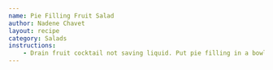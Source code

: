 ```yaml
---
name: Pie Filling Fruit Salad
author: Nadene Chavet
layout: recipe
category: Salads
instructions:
    - Drain fruit cocktail not saving liquid. Put pie filling in a bowl. Fold in drained fruit cocktail and any other fruits. Put marshmallows in before serving.
---
```

